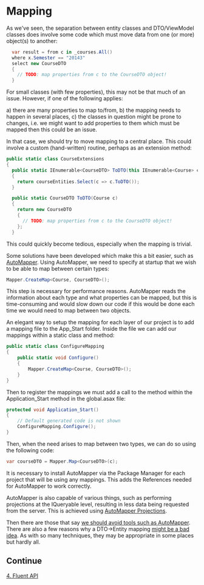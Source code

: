 # Mapping

As we've seen, the separation between entity classes and DTO/ViewModel classes does involve some code which must move data
from one (or more) object(s) to another:

```c#
  var result = from c in _courses.All()
  where x.Semester == "20143"
  select new CourseDTO
  {
    // TODO: map properties from c to the CourseDTO object!
  }
```

For small classes (with few properties), this may not be that much of an issue.
However, if one of the following applies:

a) there are many properties to map to/from,
b) the mapping needs to happen in several places,
c) the classes in question might be prone to changes, i.e. we might want to add properties to them which must be mapped then this could be an issue.

In that case, we should try to move mapping to a central place. This could involve a custom (hand-written) routine, perhaps as an extension method:

```c#
public static class CourseExtensions
{
  public static IEnumerable<CourseDTO> ToDTO(this IEnumerable<Course> courseEntities)
  {
    return courseEntities.Select(c => c.ToDTO());
  }

  public static CourseDTO ToDTO(Course c)
  {
    return new CourseDTO
    {
      // TODO: map properties from c to the CourseDTO object!
    };
  }
```

This could quickly become tedious, especially when the mapping is trivial.

Some solutions have been developed which make this a bit easier, such as [AutoMapper](http://automapper.org/). Using
AutoMapper, we need to specify at startup that we wish to be able to map between certain types:

```c#
Mapper.CreateMap<Course, CourseDTO>();
```

This step is necessary for performance reasons. AutoMapper reads the information about each type and what properties
can be mapped, but this is time-consuming and would slow down our code if this would be done each time we would
need to map between two objects.

An elegant way to setup the mapping for each layer of our project is to add a mapping file to the App_Start folder. Inside the file we can add our mappings within a static class and method:

```c#
public static class ConfigureMapping
{
	public static void Configure()
	{
		Mapper.CreateMap<Course, CourseDTO>();
	}
}
```

Then to register the mappings we must add a call to the method within the Application_Start method in the global.asax file:

```c#
protected void Application_Start()
{
	// Default generated code is not shown
	ConfigureMapping.Configure();
}
```

Then, when the need arises to map between two types, we can do so using the following code:

```c#
var courseDTO = Mapper.Map<CourseDTO>(c);
```

It is necessary to install AutoMapper via the Package Manager for each project that will be using any mappings. This adds the References needed for AutoMapper to work correctly.

AutoMapper is also capable of various things, such as performing projections at the IQueryable level, resulting
in less data being requested from the server. This is achieved using [AutoMapper Projections](http://www.codeproject.com/Articles/814869/AutoMapper-tips-and-tricks).

Then there are those that say [we should avoid tools such as AutoMapper](http://www.uglybugger.org/software/post/friends_dont_let_friends_use_automapper). There are also
a few reasons why a DTO->Entity mapping [might be a bad idea](http://rogeralsing.com/2013/12/01/why-mapping-dtos-to-entities-using-automapper-and-entityframework-is-horrible/). As with so many techniques, they may be appropriate in some places but hardly all.

## Continue
[4. Fluent API](4.%20Fluent%20API.md)
